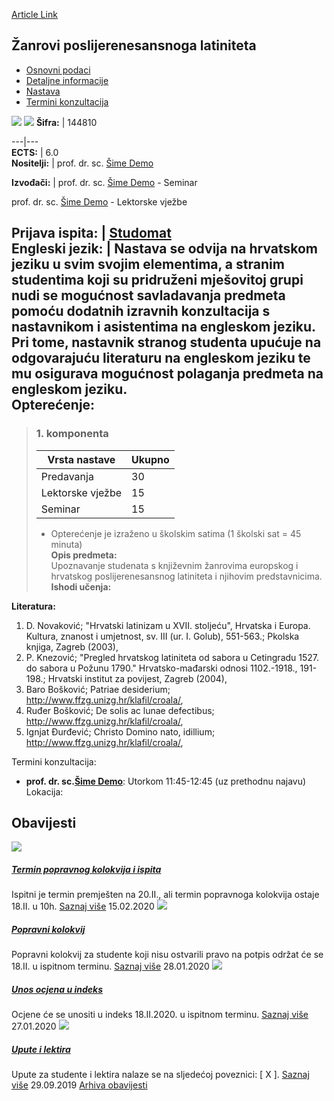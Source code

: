 [Article Link](https://www.fhs.hr/predmet/zpl_a)

## Žanrovi poslijerenesansnoga latiniteta
  * [Osnovni podaci](https://www.fhs.hr/predmet/zpl_a#v1id-904931_600662_1_0 "Osnovni podaci")
  * [Detaljne informacije](https://www.fhs.hr/predmet/zpl_a#v1id-904931_600662_1_1 "Detaljne informacije")
  * [Nastava](https://www.fhs.hr/predmet/zpl_a#v1id-904931_600662_1_2 "Nastava")
  * [Termini konzultacija](https://www.fhs.hr/predmet/zpl_a#v1id-904931_600662_1_3 "Termini konzultacija")


[![](https://www.fhs.hr/img/flags/gif/hr.gif)](https://www.fhs.hr/predmet/zpl_a) [![](https://www.fhs.hr/img/flags/gif/gb.gif)](https://www.fhs.hr/en/course/plg_a)
**Šifra:** |  144810  
  
---|---  
**ECTS:** |  6.0   
**Nositelji:** |  prof. dr. sc. [Šime Demo](https://www.fhs.hr/djelatnik/sime.demo)   
  
**Izvođači:** |  prof. dr. sc. [Šime Demo](https://www.fhs.hr/djelatnik/sime.demo) - Seminar  
  
prof. dr. sc. [Šime Demo](https://www.fhs.hr/djelatnik/sime.demo) - Lektorske vježbe  
  
**Prijava ispita:** |  [Studomat](http://www.isvu.hr/studomat)  
**Engleski jezik:** |  Nastava se odvija na hrvatskom jeziku u svim svojim elementima, a stranim studentima koji su pridruženi mješovitoj grupi nudi se mogućnost savladavanja predmeta pomoću dodatnih izravnih konzultacija s nastavnikom i asistentima na engleskom jeziku. Pri tome, nastavnik stranog studenta upućuje na odgovarajuću literaturu na engleskom jeziku te mu osigurava mogućnost polaganja predmeta na engleskom jeziku.   
**Opterećenje:**  
---  
> ### 1. komponenta
> | Vrsta nastave | Ukupno  
> ---|---  
> Predavanja | 30  
> Lektorske vježbe | 15  
> Seminar | 15  
> * Opterećenje je izraženo u školskim satima (1 školski sat = 45 minuta)   
**Opis predmeta:**  
> Upoznavanje studenata s književnim žanrovima europskog i hrvatskog poslijerenesansnog latiniteta i njihovim predstavnicima.  
**Ishodi učenja:**  

  
**Literatura:**  
  1. D. Novaković; "Hrvatski latinizam u XVII. stoljeću", Hrvatska i Europa. Kultura, znanost i umjetnost, sv. III (ur. I. Golub), 551-563.; Pkolska knjiga, Zagreb (2003), 
  2. P. Knezović; "Pregled hrvatskog latiniteta od sabora u Cetingradu 1527. do sabora u Požunu 1790." Hrvatsko-mađarski odnosi 1102.-1918., 191-198.; Hrvatski institut za povijest, Zagreb (2004), 
  3. Baro Bošković; Patriae desiderium; http://www.ffzg.unizg.hr/klafil/croala/, 
  4. Ruđer Bošković; De solis ac lunae defectibus; http://www.ffzg.unizg.hr/klafil/croala/, 
  5. Ignjat Đurđević; Christo Domino nato, idillium; http://www.ffzg.unizg.hr/klafil/croala/, 

  
Termini konzultacija: 
  * **prof. dr. sc.[Šime Demo](https://www.fhs.hr/djelatnik/sime.demo)**: 
Utorkom 11:45-12:45 (uz prethodnu najavu)
Lokacija: 


## Obavijesti
[ ![](https://www.fhs.hr/_pub/themes_static/hrstud2024/default/img/default_news.jpg) ](https://www.fhs.hr/predmet/zpl_a?@=21a4k#news_110662)
#####  [Termin popravnog kolokvija i ispita](https://www.fhs.hr/predmet/zpl_a?@=21a4k#news_110662)
Ispitni je termin premješten na 20.II., ali termin popravnoga kolokvija ostaje 18.II. u 10h. 
[Saznaj više](https://www.fhs.hr/predmet/zpl_a?@=21a4k#news_110662)
15.02.2020
[ ![](https://www.fhs.hr/_pub/themes_static/hrstud2024/default/img/default_news.jpg) ](https://www.fhs.hr/predmet/zpl_a?@=219xw#news_110662)
#####  [Popravni kolokvij](https://www.fhs.hr/predmet/zpl_a?@=219xw#news_110662)
Popravni kolokvij za studente koji nisu ostvarili pravo na potpis održat će se 18.II. u ispitnom terminu. 
[Saznaj više](https://www.fhs.hr/predmet/zpl_a?@=219xw#news_110662)
28.01.2020
[ ![](https://www.fhs.hr/_pub/themes_static/hrstud2024/default/img/default_news.jpg) ](https://www.fhs.hr/predmet/zpl_a?@=219wz#news_110662)
#####  [Unos ocjena u indeks](https://www.fhs.hr/predmet/zpl_a?@=219wz#news_110662)
Ocjene će se unositi u indeks 18.II.2020. u ispitnom terminu. 
[Saznaj više](https://www.fhs.hr/predmet/zpl_a?@=219wz#news_110662)
27.01.2020
[ ![](https://www.fhs.hr/_pub/themes_static/hrstud2024/default/img/default_news.jpg) ](https://www.fhs.hr/predmet/zpl_a?@=218pn#news_110662)
#####  [Upute i lektira](https://www.fhs.hr/predmet/zpl_a?@=218pn#news_110662)
Upute za studente i lektira nalaze se na sljedećoj poveznici: [ X ]. 
[Saznaj više](https://www.fhs.hr/predmet/zpl_a?@=218pn#news_110662)
29.09.2019
[Arhiva obavijesti](https://www.fhs.hr/predmet/zpl_a?@=20sav#news_110662 "Arhiva obavijesti")
